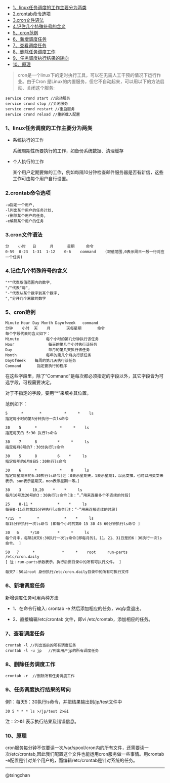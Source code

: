 <!-- TOC -->

- [1、linux任务调度的工作主要分为两类](#1linux任务调度的工作主要分为两类)
- [2.crontab命令选项](#2crontab命令选项)
- [3.cron文件语法](#3cron文件语法)
- [4.记住几个特殊符号的含义](#4记住几个特殊符号的含义)
- [5、cron范例](#5cron范例)
- [6、新增调度任务](#6新增调度任务)
- [7、查看调度任务](#7查看调度任务)
- [8、删除任务调度工作](#8删除任务调度工作)
- [9、任务调度执行结果的转向](#9任务调度执行结果的转向)
- [10、原理](#10原理)

<!-- /TOC -->

> cron是一个linux下的定时执行工具，可以在无需人工干预的情况下运行作业。由于Cron 是Linux的内置服务，但它不自动起来，可以用以下的方法启动、关闭这个服务:

    service crond start //启动服务
    service crond stop //关闭服务
    service crond restart //重启服务
    service crond reload //重新载入配置
   

### 1、linux任务调度的工作主要分为两类

- 系统执行的工作

    系统周期性所要执行的工作，如备份系统数据、清理缓存

- 个人执行的工作

    某个用户定期要做的工作，例如每隔10分钟检查邮件服务器是否有新信，这些工作可由每个用户自行设置。

### 2.crontab命令选项

    -u指定一个用户,
    -l列出某个用户的任务计划,
    -r删除某个用户的任务,
    -e编辑某个用户的任务

### 3.cron文件语法

    分    小时   日      月      星期     命令
    0-59  0-23  1-31  1-12    0-6    command    (取值范围,0表示周日一般一行对应一个任务)

### 4.记住几个特殊符号的含义

    "*"代表取值范围内的数字,
    "/"代表"每",
    "-"代表从某个数字到某个数字,
    ","分开几个离散的数字


### 5、cron范例
    Minute Hour Day Month Dayofweek   command
    分钟    小时  天    月       天每星期       命令
    每个字段代表的含义如下：
    Minute            每个小时的第几分钟执行该任务
    Hour               每天的第几个小时执行该任务
    Day                每月的第几天执行该任务
    Month             每年的第几个月执行该任务
    DayOfWeek    每周的第几天执行该任务
    Command       指定要执行的程序
     
在这些字段里，除了“Command”是每次都必须指定的字段以外，其它字段皆为可选字段，可视需要决定。

对于不指定的字段，要用“*”来填补其位置。

范例如下：

    5      *       *          *     *    ls        
    指定每小时的第5分钟执行一次ls命令

    30    5      *          *     *    ls             
    指定每天的 5:30 执行ls命令

    30    7      8         *     *     ls             
    指定每月8号的7：30分执行ls命令

    30    5      8         6    *     ls             
    指定每年的6月8日5：30执行ls命令

    30    6      *          *    0     ls             
    指定每星期日的6:30执行ls命令[注：0表示星期天，1表示星期1，以此类推，也可以用英文来表示，sun表示星期天，mon表示星期一等。]

    30    3     10,20    *    *     ls    
    每月10号及20号的3：30执行ls命令[注：“，”用来连接多个不连续的时段]

    25    8-11 *           *    *     ls      
    每天8-11点的第25分钟执行ls命令[注：“-”用来连接连续的时段]

    */15  *       *           *    *     ls         
    每15分钟执行一次ls命令 [即每个小时的第0 15 30 45 60分钟执行ls命令 ]

    30   6     */10        *     *     ls      
    每个月中，每隔10天6:30执行一次ls命令[即每月的1、11、21、31日是的6：30执行一次ls命令。 ]
    
    50   7      *            *     *    root     run-parts     /etc/cron.daily  
    [ 注：run-parts参数表示，执行后面目录中的所有可执行文件。 ]

    每天7：50以root 身份执行/etc/cron.daily目录中的所有可执行文件
    

### 6、新增调度任务

新增调度任务可用两种方法

- 1、在命令行输入: crontab -e 然后添加相应的任务，wq存盘退出。

- 2、直接编辑/etc/crontab 文件，即vi /etc/crontab，添加相应的任务。


### 7、查看调度任务

    crontab -l //列出当前的所有调度任务
    crontab -l -u jp   //列出用户jp的所有调度任务

### 8、删除任务调度工作

    crontab -r  //删除所有任务调度工作

### 9、任务调度执行结果的转向

例1：每天5：30执行ls命令，并把结果输出到/jp/test文件中

    30 5 * * * ls >/jp/test 2>&1

 注：2>&1 表示执行结果及错误信息。

### 10、原理

cron服务每分钟不仅要读一次/var/spool/cron内的所有文件，还需要读一次/etc/crontab,因此我们配置这个文件也能运用cron服务做一些事情。用crontab -e配置是针对某个用户的，而编辑/etc/crontab是针对系统的任务。

-----
@tsingchan